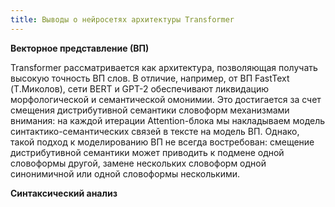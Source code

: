 ```yaml
---
title: Выводы о нейросетях архитектуры Transformer
---
```


**Векторное представление (ВП)**

Transformer рассматривается как архитектура, позволяющая получать высокую точность ВП слов. В отличие, например, от ВП FastText (Т.Миколов),
сети BERT и GPT-2 обеспечивают ликвидацию морфологической и семантической омонимии. Это достигается за счет смещения дистрибутивной 
семантики словоформ механизмами внимания: на каждой итерации Attention-блока мы накладываем модель синтактико-семантических связей в тексте 
на модель ВП. Однако, такой подход к моделированию ВП не всегда востребован: смещение дистрибутивной семантики может приводить к подмене 
одной словоформы другой, замене нескольких словоформ одной синонимичной или одной словоформы несколькими.

**Синтаксический анализ**
